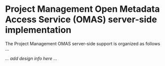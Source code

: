 <!-- SPDX-License-Identifier: Apache-2.0 -->

# Project Management Open Metadata Access Service (OMAS) server-side implementation

The Project Management OMAS server-side support is organized as follows ...

_... add design info here ..._